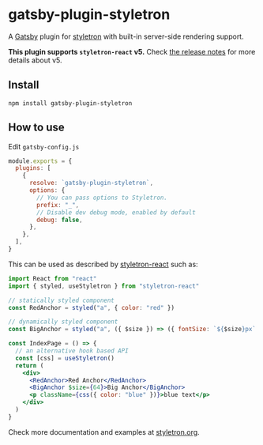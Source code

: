 # gatsby-plugin-styletron

A [Gatsby](https://github.com/gatsbyjs/gatsby) plugin for
[styletron](https://github.com/styletron/styletron) with built-in server-side
rendering support.

**This plugin supports `styletron-react` v5.** Check [the release notes](https://github.com/styletron/styletron/releases/tag/styletron-react%405.0.0) for more details about v5.

## Install

```shell
npm install gatsby-plugin-styletron
```

## How to use

Edit `gatsby-config.js`

```javascript
module.exports = {
  plugins: [
    {
      resolve: `gatsby-plugin-styletron`,
      options: {
        // You can pass options to Styletron.
        prefix: "_",
        // Disable dev debug mode, enabled by default
        debug: false,
      },
    },
  ],
}
```

This can be used as described by [styletron-react](https://github.com/styletron/styletron/tree/master/packages/styletron-react) such as:

```jsx
import React from "react"
import { styled, useStyletron } from "styletron-react"

// statically styled component
const RedAnchor = styled("a", { color: "red" })

// dynamically styled component
const BigAnchor = styled("a", ({ $size }) => ({ fontSize: `${$size}px` }))

const IndexPage = () => {
  // an alternative hook based API
  const [css] = useStyletron()
  return (
    <div>
      <RedAnchor>Red Anchor</RedAnchor>
      <BigAnchor $size={64}>Big Anchor</BigAnchor>
      <p className={css({ color: "blue" })}>blue text</p>
    </div>
  )
}
```

Check more documentation and examples at [styletron.org](https://www.styletron.org).
